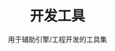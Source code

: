 <!--
 * @Author: your name
 * @Date: 2020-03-04 08:04:38
 * @LastEditTime: 2020-03-04 08:06:58
 * @LastEditors: Please set LastEditors
 * @Description: In User Settings Edit
 * @FilePath: \docs\DevTools\README.md
 -->
<h1 align="center">开发工具</h1>
<div align="center">
用于辅助引擎/工程开发的工具集
</div>